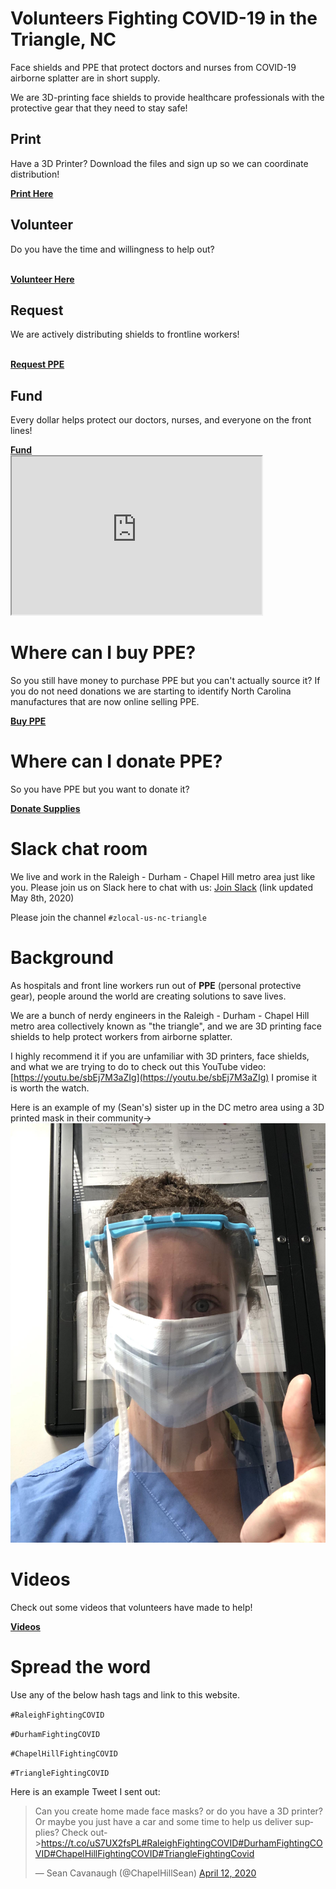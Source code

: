 # Volunteers Fighting COVID-19 in the Triangle, NC

Face shields and PPE that protect doctors and nurses from COVID-19 airborne splatter are in short supply.

We are 3D-printing face shields to provide healthcare professionals with the protective gear that they need to stay safe!

<div id="menu">

<div id="section">
<h2>Print</h2>

Have a 3D Printer? Download the files and sign up so we can coordinate distribution! <br>

<div id="button"><b><a href="docs/print.html">Print Here</a></b></div>
</div>

<div id="section">
<h2>Volunteer</h2>

Do you have the time and willingness to help out? <br><br>

<div id="button"><b><a href="https://share.hsforms.com/1wEiqrs4DTQGBBQ9z2wBg8Q4dh7j?mfd_chapter_id=us-nc-triangle">Volunteer Here</a></b></div>
</div>

<div id="section">
<h2>Request</h2>

We are actively distributing shields to frontline workers! <br><br>

<div id="button"><b><a href="docs/really_request.html">Request PPE</a></b></div>
</div>

<div id="section">
<h2>Fund</h2>

Every dollar helps protect our doctors, nurses, and everyone on the front lines! <br>

<div id="button"><b><a href="https://local.masksfordocs.com/us-nc-triangle">Fund</a></b></div>
</div>

</div>

<iframe width="400" height="253" src="https://docs.google.com/spreadsheets/d/e/2PACX-1vTRrBpH2KBm0QrCG-hXuxb_f4P0aFrn4uaQ3M8HzED8tTVPotBIQFkTmY5YsW7-23IDBoNOUcIXQUmI/pubhtml?gid=1671968870&amp;single=true&amp;widget=true&amp;headers=false"></iframe>

# Where can I buy PPE?

So you still have money to purchase PPE but you can't actually source it?  If you do not need donations we are starting to identify North Carolina manufactures that are now online selling PPE.  

<div id="button"><b><a href="docs/buy_ppe.html">Buy PPE</a></b></div>

# Where can I donate PPE?

So you have PPE but you want to donate it?

<div id="button"><b><a href="https://share.hsforms.com/19adMT7wKRNSvxJSYJHOdGw4dh7j?mfd_chapter_id=us-nc-triangle">Donate Supplies</a></b></div>

# Slack chat room

We live and work in the Raleigh - Durham - Chapel Hill metro area just like you.  Please join us on Slack here to chat with us: [Join Slack](https://join.slack.com/t/masksfordocs/shared_invite/zt-e8439lwg-tY7rXI1ZwP7TO1jqseVP2A) (link updated May 8th, 2020)

Please join the channel `#zlocal-us-nc-triangle`

# Background

As hospitals and front line workers run out of **PPE** (personal protective gear), people around the world are creating solutions to save lives.

We are a bunch of nerdy engineers in the Raleigh - Durham - Chapel Hill metro area collectively known as "the triangle", and we are 3D printing face shields to help protect workers from airborne splatter.  

I highly recommend it if you are unfamiliar with 3D printers, face shields, and what we are trying to do to check out this YouTube video: [https://youtu.be/sbEj7M3aZIg](https://youtu.be/sbEj7M3aZIg)  I promise it is worth the watch.

Here is an example of my (Sean's) sister up in the DC metro area using a 3D printed mask in their community->
![mask example](images/callan_mask.jpg)

# Videos

Check out some videos that volunteers have made to help!  
<div id="button"><b><a href="docs/howto.html">Videos</a></b></div>

# Spread the word

Use any of the below hash tags and link to this website.

`#RaleighFightingCOVID`

`#DurhamFightingCOVID`

`#ChapelHillFightingCOVID`

`#TriangleFightingCOVID`

Here is an example Tweet I sent out:

<blockquote class="twitter-tweet"><p lang="en" dir="ltr">Can you create home made face masks? or do you have a 3D printer? Or maybe you just have a car and some time to help us deliver supplies? Check out-&gt;<a href="https://t.co/uS7UX2fsPL">https://t.co/uS7UX2fsPL</a><a href="https://twitter.com/hashtag/RaleighFightingCOVID?src=hash&amp;ref_src=twsrc%5Etfw">#RaleighFightingCOVID</a><a href="https://twitter.com/hashtag/DurhamFightingCOVID?src=hash&amp;ref_src=twsrc%5Etfw">#DurhamFightingCOVID</a><a href="https://twitter.com/hashtag/ChapelHillFightingCOVID?src=hash&amp;ref_src=twsrc%5Etfw">#ChapelHillFightingCOVID</a><a href="https://twitter.com/hashtag/TriangleFightingCovid?src=hash&amp;ref_src=twsrc%5Etfw">#TriangleFightingCovid</a></p>&mdash; Sean Cavanaugh (@ChapelHillSean) <a href="https://twitter.com/ChapelHillSean/status/1249478755938185217?ref_src=twsrc%5Etfw">April 12, 2020</a></blockquote> <script async src="https://platform.twitter.com/widgets.js" charset="utf-8"></script>
